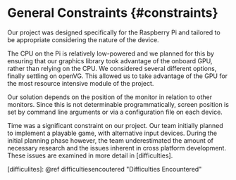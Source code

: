 General Constraints 				{#constraints}
===================

Our project was designed specifically for the Raspberry Pi and tailored to be
appropriate considering the nature of the device.

The CPU on the Pi is relatively low-powered and we planned for this by
ensuring that our graphics library took advantage of the onboard GPU, rather
than relying on the CPU. We considered several different options, finally
settling on openVG. This allowed us to take advantage of the GPU for the most
resource intensive module of the project.

Our solution depends on the position of the monitor in relation to other
monitors. Since this is not determinable programmatically, screen position is
set by command line arguments or via a configuration file on each device. 

Time was a significant constraint on our project. Our team initially planned
to implement a playable game, with alternative input devices. During the
initial planning phase however, the team underestimated the amount of
necessary research and the issues inherent in cross platform development.
These issues are examined in more detail in [difficulties].


[difficulites]: @ref difficultiesencoutered "Difficulties Encountered"
